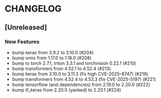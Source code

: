 # CHANGELOG

## [Unreleased]

### New Features

- bump keras from 3.9.2 to 3.10.0 (#204)
- bump onnx from 1.17.0 to 1.18.0 (#208)
- bump to torch 2.7.1, triton 3.3.1 and torchvision 0.22.1 (#210)
- bump transformers from 4.52.1 to 4.52.4 (#213)
- bump keras from 3.10.0 to 3.11.3 (fix high CVE-2025-8747) (#219)
- bump transformers from 4.52.4 to 4.53.3 (fix CVE-2025-5197) (#221)
- bump tensorflow (and dependencies) from 2.19.0 to 2.20.0 (#222)
- bump tf_keras from 2.20.0 (yanked) to 2.20.1 (#224)


